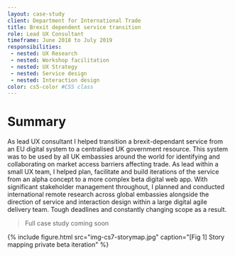 ```yaml
---
layout: case-study
client: Department for International Trade
title: Brexit dependent service transition
role: Lead UX Consultant
timeframe: June 2018 to July 2019
responsibilities:
 - nested: UX Research
 - nested: Workshop facilitation
 - nested: UX Strategy
 - nested: Service design
 - nested: Interaction design
color: cs5-color #CSS class
---
```


# Summary

As lead UX consultant I helped transition a brexit-dependant service from an EU digital system to a centralised UK government resource. This system was to be used by all UK embassies around the world for identifying and collaborating on market access barriers affecting trade. As lead within a small UX team, I helped plan, facilitate and build iterations of the service from an alpha concept to a more complex beta digital web app. With significant stakeholder management throughout, I planned and conducted international remote research across global embassies alongside the direction of service and interaction design within a large digital agile delivery team. Tough deadlines and constantly changing scope as a result.

> Full case study coming soon

{%
    include figure.html
    src="img-cs7-storymap.jpg"
    caption="[Fig 1] Story mapping private beta iteration"
%}
